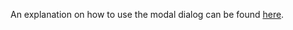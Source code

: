 An explanation on how to use the modal dialog can be found [here](https://daniels-notes.de/posts/2025/modal-dialog-for-dashboard).
